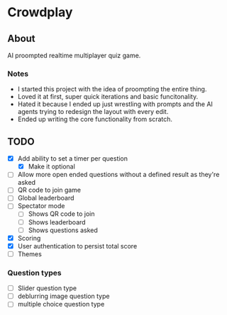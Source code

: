 # Crowdplay

## About

AI proompted realtime multiplayer quiz game.

### Notes

- I started this project with the idea of proompting the entire thing.
- Loved it at first, super quick iterations and basic funcitonality.
- Hated it because I ended up just wrestling with prompts and the AI agents trying to redesign the layout with every edit.
- Ended up writing the core functionality from scratch.

## TODO

- [x] Add ability to set a timer per question
  - [x] Make it optional
- [ ] Allow more open ended questions without a defined result as they're asked
- [ ] QR code to join game
- [ ] Global leaderboard
- [ ] Spectator mode
  - [ ] Shows QR code to join
  - [ ] Shows leaderboard
  - [ ] Shows questions asked
- [x] Scoring
- [x] User authentication to persist total score
- [ ] Themes

### Question types

- [ ] Slider question type
- [ ] deblurring image question type
- [ ] multiple choice question type
